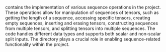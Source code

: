 contains the implementation of various sequence operations in the project. These operations allow for manipulation of sequences of tensors, such as getting the length of a sequence, accessing specific tensors, creating empty sequences, inserting and erasing tensors, constructing sequences from multiple tensors, and splitting tensors into multiple sequences. The code handles different data types and supports both scalar and non-scalar split inputs. The directory plays a crucial role in enabling sequence-related functionality within the project.